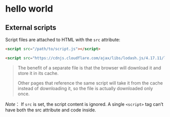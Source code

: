 # hello world

## External scripts

Script files are attached to HTML with the `src` attribute:

```html
<script src="/path/to/script.js"></script>

<script src="https://cdnjs.cloudflare.com/ajax/libs/lodash.js/4.17.11/lodash.js"></script>
```

> The benefit of a separate file is that the browser will download it and store it in its cache.
>
> Other pages that reference the same script will take it from the cache instead of downloading it, so the file is actually downloaded only once.

*Note*： If `src` is set, the script content is ignored. A single `<script>` tag can’t have both the src attribute and code inside.